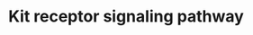 ---
annotations:
- type: Pathway Ontology
  value: Stem Cell Factor signaling pathway
authors:
- A.Pandey
- MaintBot
- AlexanderPico
- Ddigles
- Eweitz
description: 'Kit is a receptor protein tyrosine kinase, which is a receptor for stem
  cell factor or kit ligand. Signaling through Kit is important for formation of red
  cells, lymphocytes, mast cells and platelets among others. Binding of Kit receptor
  to stem cell factor leads to an intracellular cascade of events that includes activation
  of PI 3-kinase, Src family kinases and PLC gamma. Activating mutations in the Kit
  receptor are associated with several human malignancies include leukemias, gastrointestinal
  stromal tumors and mastocytomas.  Source: NetPath http://www.netpath.org/pathways?path_id=NetPath_6'
last-edited: 2021-05-16
organisms:
- Rattus norvegicus
redirect_from:
- /index.php/Pathway:WP147
- /instance/WP147
schema-jsonld:
- '@context': https://schema.org/
  '@id': https://wikipathways.github.io/pathways/WP147.html
  '@type': Dataset
  creator:
    '@type': Organization
    name: WikiPathways
  description: 'Kit is a receptor protein tyrosine kinase, which is a receptor for
    stem cell factor or kit ligand. Signaling through Kit is important for formation
    of red cells, lymphocytes, mast cells and platelets among others. Binding of Kit
    receptor to stem cell factor leads to an intracellular cascade of events that
    includes activation of PI 3-kinase, Src family kinases and PLC gamma. Activating
    mutations in the Kit receptor are associated with several human malignancies include
    leukemias, gastrointestinal stromal tumors and mastocytomas.  Source: NetPath
    http://www.netpath.org/pathways?path_id=NetPath_6'
  keywords:
  - Socs4
  - Prkcb
  - Tec
  - Fgr
  - Yes1
  - Fyn
  - Prkca
  - Mpdz
  - Stap1
  - Lyn
  - Cblb
  - Epor
  - Mitf
  - Sos1
  - Jak2
  - Ep300
  - Bad
  - Grb10
  - Plcg1
  - Dok1
  - Crk
  - Mapk1
  - Stat5a
  - Hras
  - Matk
  - Cbl
  - Shc1
  - Cish
  - Grb2
  - Pik3r2
  - Akt1
  - Grap
  - Stat3
  - Stat5b
  - Btk
  - Pik3r1
  - Inpp5d
  - Rps6ka1
  - Sh3kbp1
  - Grb7
  - Socs6
  - Stat1
  - Fes
  - Ptpru
  - Vav1
  - Map2k1
  - Spred2
  - Rasa1
  - Cltc
  - Plce1
  - Spred1
  - Socs1
  - Raf1
  - Kit
  - Hck
  - Crkl
  - Src
  - Sh2b2
  - Socs5
  - Tnfrsf10b
  - Kitlg
  - Csf2rb
  - Vav2
  - Ptpn6
  - Abl1
  - Pik3cg
  - Ptpn11
  license: CC0
  name: Kit receptor signaling pathway
seo: CreativeWork
title: Kit receptor signaling pathway
wpid: WP147
---